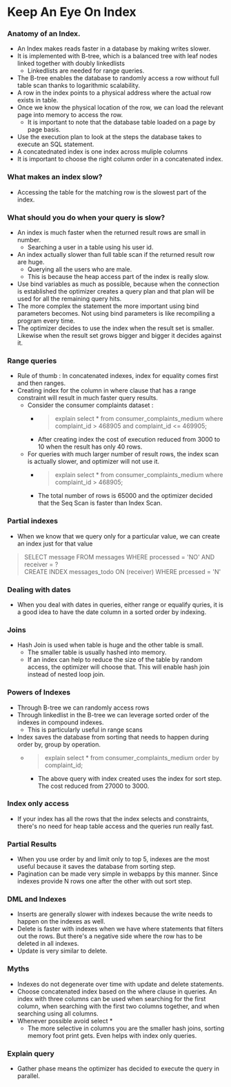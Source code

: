 # Keep An Eye On Index

### Anatomy of an Index. 
* An Index makes reads faster in a database by making writes slower.
* It is implemented with B-tree, which is a balanced tree with leaf nodes linked together with doubly linkedlists
  * Linkedlists are needed for range queries. 
* The B-tree enables the database to randomly access a row without full table scan thanks to logarithmic scalability. 
* A row in the index points to a physical address where the actual row exists in table. 
* Once we know the physical location of the row, we can load the relevant page into memory to access the row. 
  * It is important to note that the database table loaded on a page by page basis. 
* Use the execution plan to look at the steps the database takes to execute an SQL statement. 
* A concatednated index is one index across muliple columns
* It is important to choose the right column order in a concatenated index. 

### What makes an index slow? 
* Accessing the table for the matching row is the slowest part of the index.

### What should you do when your query is slow?
* An index is much faster when the returned result rows are small in number. 
  * Searching a user in a table using his user id. 
* An index actually slower than full table scan if the returned result row are huge. 
  * Querying all the users who are male. 
  * This is because the heap access part of the index is really slow. 
* Use bind variables as much as possible, because when the connection is established the optimizer creates a query plan and that plan will be used for all the remaining query hits. 
* The more complex the statement the more important using bind parameters becomes. Not using bind parameters is like recompiling a program every time. 
* The optimizer decides to use the index when the result set is smaller. Likewise when the result set grows bigger and bigger it decides against it. 

### Range queries
* Rule of thumb : In concatenated indexes, index for equality comes first and then ranges. 
* Creating index for the column in where clause that has a range constraint will result in much faster query results. 
  * Consider the consumer complaints dataset : 
    * > explain select * from consumer_complaints_medium where complaint_id > 468905 and complaint_id <= 469905;
    * After creating index the cost of execution reduced from 3000 to 10 when the result has only 40 rows. 
  * For queries with much larger number of result rows, the index scan is actually slower, and optimizer will not use it. 
    * > explain select * from consumer_complaints_medium where complaint_id > 468905;
    * The total number of rows is 65000 and the optimizer decided that the Seq Scan is faster than Index Scan. 


### Partial indexes 
* When we know that we query only for a particular value, we can create an index just for that value
 > SELECT message FROM messages WHERE processed = 'NO' AND receiver = ?  
 > CREATE INDEX messages_todo ON (receiver) WHERE prcessed = 'N'
 
### Dealing with dates
* When you deal with dates in queries, either range or equalify quries, it is a good idea to have the date column in a sorted order by indexing. 

### Joins
* Hash Join is used when table is huge and the other table is small. 
  * The smaller table is usually hashed into memory. 
  * If an index can help to reduce the size of the table by random access, the optimizer will choose that. This will enable hash join instead of nested loop join. 
  
### Powers of Indexes
* Through B-tree we can randomly access rows 
* Through linkedlist in the B-tree we can leverage sorted order of the indexes in compound indexes. 
  * This is particularly useful in range scans
* Index saves the database from sorting that needs to happen during order by, group by operation. 
  * > explain select * from consumer_complaints_medium order by complaint_id;
    * The above query with index created uses the index for sort step. The cost reduced from 27000 to 3000. 
    
### Index only access
* If your index has all the rows that the index selects and constraints, there's no need for heap table access and the queries run really fast. 

### Partial Results 
* When you use order by and limit only to top 5, indexes are the most useful because it saves the database from sorting step.
* Pagination can be made very simple in webapps by this manner. Since indexes provide N rows one after the other with out sort step.

### DML and Indexes
* Inserts are generally slower with indexes because the write needs to happen on the indexes as well. 
* Delete is faster with indexes when we have where statements that filters out the rows. But there's a negative side where the row has to be deleted in all indexes. 
* Update is very similar to delete. 

### Myths
* Indexes do not degenerate over time with update and delete statements. 
* Choose concatenated index based on the where clause in queries. An index with three columns can be used when searching for the first column, when searching with the first two columns together, and when searching using all columns.
* Whenever possible avoid select *
  * The more selective in columns you are the smaller hash joins, sorting memory foot print gets. Even helps with index only queries. 
  
  
### Explain query
* Gather phase means the optimizer has decided to execute the query in parallel. 




